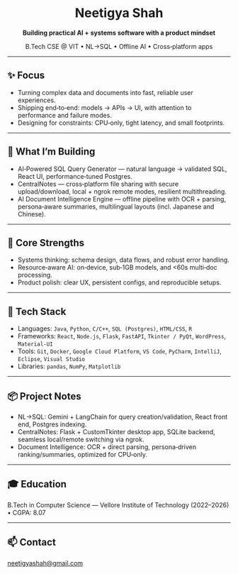 <!--
  README.md — Neetigya Shah
  Style: clean, project-first, no internship details
-->

<h1 align="center">Neetigya Shah</h1>
<p align="center"><strong>Building practical AI + systems software with a product mindset</strong></p>
<p align="center">B.Tech CSE @ VIT • NL→SQL • Offline AI • Cross‑platform apps</p>

---

## ✨ Focus
- Turning complex data and documents into fast, reliable user experiences.  
- Shipping end‑to‑end: models → APIs → UI, with attention to performance and failure modes.  
- Designing for constraints: CPU‑only, tight latency, and small footprints.  

---

## 🚧 What I’m Building
- AI‑Powered SQL Query Generator — natural language → validated SQL, React UI, performance‑tuned Postgres.  
- CentralNotes — cross‑platform file sharing with secure upload/download, local + ngrok remote modes, resilient multithreading.  
- AI Document Intelligence Engine — offline pipeline with OCR + parsing, persona‑aware summaries, multilingual layouts (incl. Japanese and Chinese).  

---

## 🧠 Core Strengths
- Systems thinking: schema design, data flows, and robust error handling.  
- Resource‑aware AI: on‑device, sub‑1GB models, and <60s multi‑doc processing.  
- Product polish: clear UX, persistent configs, and reproducible setups.  

---

## 🧰 Tech Stack
- Languages: `Java`, `Python`, `C/C++`, `SQL (Postgres)`, `HTML/CSS`, `R`  
- Frameworks: `React`, `Node.js`, `Flask`, `FastAPI`, `Tkinter / PyQt`, `WordPress`, `Material‑UI`  
- Tools: `Git`, `Docker`, `Google Cloud Platform`, `VS Code`, `PyCharm`, `IntelliJ`, `Eclipse`, `Visual Studio`  
- Libraries: `pandas`, `NumPy`, `Matplotlib`  

---

## 📦 Project Notes
- NL→SQL: Gemini + LangChain for query creation/validation, React front end, Postgres indexing.  
- CentralNotes: Flask + CustomTkinter desktop app, SQLite backend, seamless local/remote switching via ngrok.  
- Document Intelligence: OCR + direct parsing, persona‑driven ranking/summaries, optimized for CPU‑only.  

---

## 🎓 Education
B.Tech in Computer Science — Vellore Institute of Technology (2022–2026) • CGPA: 8.07  

---

## 📫 Contact
neetigyashah@gmail.com

<!-- Optional: Pin repos in your profile to surface these projects -->
